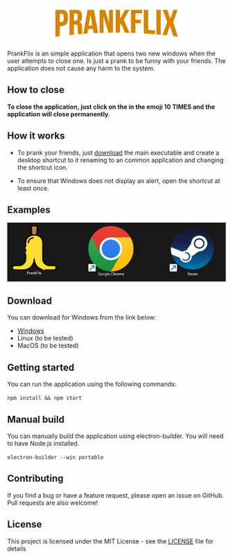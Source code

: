 <p align="center">
  <img src="assets/img/86a651bb70dd1554df1c50ab12246099.png" /> 
</p>

PrankFlix is an simple application that opens two new windows when the user attempts to close one. Is just a prank to be funny with your friends. The application does not cause any harm to the system.

## How to close

**To close the application, just click on the in the emoji 10 TIMES and the application will close permanently.**

## How it works

- To prank your friends, just [download](https://github.com/alexandrebeato/prankflix/releases/download/v1.0.0/PrankFlix.exe) the main executable and create a desktop shortcut to it renaming to an common application and changing the shortcut icon.

- To ensure that Windows does not display an alert, open the shortcut at least once.

## Examples

<p align="center">
  <img src="assets/img/example.png" /> 
</p>

## Download

You can download for Windows from the link below:

- [Windows](https://github.com/alexandrebeato/prankflix/releases/download/v1.0.0/PrankFlix.exe)
- Linux (to be tested)
- MacOS (to be tested)

## Getting started

You can run the application using the following commands:

`npm install && npm start`

## Manual build

You can manually build the application using electron-builder. You will need to have Node.js installed.

`electron-builder --win portable`

## Contributing

If you find a bug or have a feature request, please open an issue on GitHub. Pull requests are also welcome!

## License

This project is licensed under the MIT License - see the [LICENSE](LICENSE) file for details
